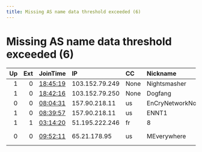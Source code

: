 ```yaml
---
title: Missing AS name data threshold exceeded (6)
---
```


# Missing AS name data threshold exceeded (6)

|   Up |   Ext | JoinTime                                                                                            | IP             | CC   | Nickname          |   ORp |   Dirp | Version   | Contact                   | OS    |   eFamMembers |
|-----:|------:|:----------------------------------------------------------------------------------------------------|:---------------|:-----|:------------------|------:|-------:|:----------|:--------------------------|:------|--------------:|
|    1 |     0 | [18:45:19](https://metrics.torproject.org/rs.html#details/618A25068FBF34A83964150E2BDD520EE4B9FFE8) | 103.152.79.249 | None | Nightsmasher      |  9001 |   9030 | 0.4.5.7   | None                      | Linux |             2 |
|    1 |     0 | [18:42:16](https://metrics.torproject.org/rs.html#details/C2A0697D590CD03C75DBB5879E15A6B04E321681) | 103.152.79.250 | None | Dogfang           |  9001 |   9030 | 0.4.5.7   | None                      | Linux |             2 |
|    0 |     0 | [08:04:31](https://metrics.torproject.org/rs.html#details/FEC60EAFE7CD3A12D2FECC07D4624450EAEA7A73) | 157.90.218.11  | us   | EnCryNetworkNode1 |  9001 |   9030 | 0.4.5.8   | info@encrynetwork.org     | Linux |             1 |
|    1 |     0 | [08:39:57](https://metrics.torproject.org/rs.html#details/DB500C9E1FB19B69963F619004F75C71D9F7A8E6) | 157.90.218.11  | us   | ENNT1             |  9001 |   9030 | 0.4.5.8   | info@EnCryNetwork.org     | Linux |             1 |
|    1 |     1 | [03:14:20](https://metrics.torproject.org/rs.html#details/A2844D5A3C33068E58955F33AA67AB3FACDE452C) | 51.195.222.246 | fr   | 8                 |   443 |     80 | 0.4.5.7   | None                      | Linux |             1 |
|    0 |     0 | [09:52:11](https://metrics.torproject.org/rs.html#details/4693B80B35B8F98DDACAB4AFDE35508C67EDB792) | 65.21.178.95   | us   | MEverywhere       |  9001 |      0 | 0.4.5.8   | MarcusMieto at Protonmail | Linux |             1 |
